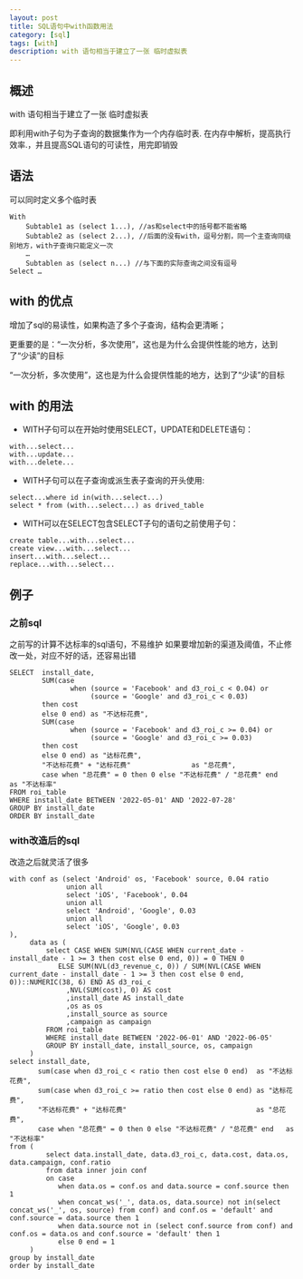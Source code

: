 ```yaml
---
layout: post
title: SQL语句中with函数用法
category: [sql]
tags: [with]
description: with 语句相当于建立了一张 临时虚拟表
---
```


## 概述

with 语句相当于建立了一张 临时虚拟表

即利用with子句为子查询的数据集作为一个内存临时表. 在内存中解析，提高执行效率.，并且提高SQL语句的可读性，用完即销毁

## 语法

可以同时定义多个临时表


```
With 
	Subtable1 as (select 1...), //as和select中的括号都不能省略
	Subtable2 as (select 2...), //后面的没有with，逗号分割，同一个主查询同级别地方，with子查询只能定义一次
	…
	Subtablen as (select n...) //与下面的实际查询之间没有逗号
Select …
```

## with 的优点

增加了sql的易读性，如果构造了多个子查询，结构会更清晰；

更重要的是：“一次分析，多次使用”，这也是为什么会提供性能的地方，达到了“少读”的目标

“一次分析，多次使用”，这也是为什么会提供性能的地方，达到了“少读”的目标

## with 的用法

- WITH子句可以在开始时使用SELECT，UPDATE和DELETE语句：

```
with...select...
with...update...
with...delete...
```


- WITH子句可以在子查询或派生表子查询的开头使用:
```
select...where id in(with...select...)
select * from (with...select...) as drived_table
```

- WITH可以在SELECT包含SELECT子句的语句之前使用子句：
```
create table...with...select...
create view...with...select...
insert...with...select...
replace...with...select...
```

## 例子

### 之前sql

之前写的计算不达标率的sql语句，不易维护
如果要增加新的渠道及阈值，不止修改一处，对应不好的话，还容易出错

```
SELECT 	install_date,
       	SUM(case
               when (source = 'Facebook' and d3_roi_c < 0.04) or
                    (source = 'Google' and d3_roi_c < 0.03) 
		then cost
		else 0 end) as "不达标花费",
       	SUM(case
               when (source = 'Facebook' and d3_roi_c >= 0.04) or
                    (source = 'Google' and d3_roi_c >= 0.03)
		then cost
		else 0 end) as "达标花费",
		"不达标花费" + "达标花费"               as "总花费",
		case when "总花费" = 0 then 0 else "不达标花费" / "总花费" end   as "不达标率"
FROM roi_table
WHERE install_date BETWEEN '2022-05-01' AND '2022-07-28'
GROUP BY install_date
ORDER BY install_date
```

### with改造后的sql


改造之后就灵活了很多

```
with conf as (select 'Android' os, 'Facebook' source, 0.04 ratio
              union all
              select 'iOS', 'Facebook', 0.04
              union all
              select 'Android', 'Google', 0.03
              union all
              select 'iOS', 'Google', 0.03           
),
     data as (
         select CASE WHEN SUM(NVL(CASE WHEN current_date - install_date - 1 >= 3 then cost else 0 end, 0)) = 0 THEN 0 
		 	ELSE SUM(NVL(d3_revenue_c, 0)) / SUM(NVL(CASE WHEN current_date - install_date - 1 >= 3 then cost else 0 end, 0))::NUMERIC(38, 6) END AS d3_roi_c
              ,NVL(SUM(cost), 0) AS cost
              ,install_date AS install_date
              ,os as os
              ,install_source as source
              ,campaign as campaign
         FROM roi_table
         WHERE install_date BETWEEN '2022-06-01' AND '2022-06-05'
         GROUP BY install_date, install_source, os, campaign
     )
select install_date,
       sum(case when d3_roi_c < ratio then cost else 0 end)  as "不达标花费",
       sum(case when d3_roi_c >= ratio then cost else 0 end) as "达标花费",
       "不达标花费" + "达标花费"                                as "总花费",
       case when "总花费" = 0 then 0 else "不达标花费" / "总花费" end   as "不达标率"
from (
         select data.install_date, data.d3_roi_c, data.cost, data.os, data.campaign, conf.ratio
         from data inner join conf 
		 on case
         	when data.os = conf.os and data.source = conf.source then 1
            when concat_ws('_', data.os, data.source) not in(select concat_ws('_', os, source) from conf) and conf.os = 'default' and conf.source = data.source then 1
            when data.source not in (select conf.source from conf) and conf.os = data.os and conf.source = 'default' then 1
            else 0 end = 1
     )
group by install_date
order by install_date
```























